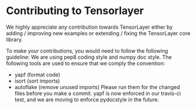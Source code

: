 # Contributing to Tensorlayer

We highly appreciate any contribution towards TensorLayer 
either by adding / improving new examples or extending / fixing the TensorLayer core library. 

To make your contributions, you would need to follow the following guideline:
We are using pep8 coding style and numpy doc style.
The following tools are used to ensure that we comply the convention:
* yapf (format code)
* isort (sort imports)
* autoflake (remove unused imports)
Please run them for the changed files before you make a commit.
yapf is now enforced in our travis-ci test, and we are moving to enforce pydocstyle in the future.
